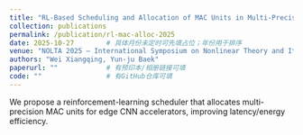 ```yaml
---
title: "RL-Based Scheduling and Allocation of MAC Units in Multi-Precision Edge CNN Accelerators"
collection: publications
permalink: /publication/rl-mac-alloc-2025
date: 2025-10-27        # 具体月份未定时可先填占位；年份用于排序
venue: "NOLTA 2025 — International Symposium on Nonlinear Theory and Its Applications (accepted)"
authors: "Wei Xiangqing, Yun-ju Baek"
paperurl: ""            # 有预印本/相册链接可填
code: ""                # 有GitHub仓库可填
---
```


We propose a reinforcement-learning scheduler that allocates multi-precision MAC units for edge CNN accelerators, improving latency/energy efficiency.
